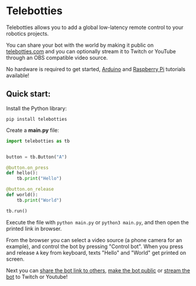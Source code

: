 # Telebotties

Telebotties allows you to add a global low-latency remote control to your robotics projects.

You can share your bot with the world by making it public on [telebotties.com](https://telebotties.com) and you can optionally stream it to Twitch or YouTube through an OBS compatible video source.

No hardware is required to get started, [Arduino](https://telebotties.com) and [Raspberry Pi](https://telebotties.com) tutorials available!

## Quick start:

Install the Python library:

```
pip install telebotties
```

Create a **main.py** file:

```python
import telebotties as tb


button = tb.Button("A")

@button.on_press
def hello():
    tb.print("Hello")

@button.on_release
def world():
    tb.print("World")

tb.run()
```

Execute the file with `python main.py` or `python3 main.py`, and then open the printed link in browser.

From the browser you can select a video source (a phone camera for an example), and control the bot by pressing "Control bot". When you press and release `A` key from keyboard, texts "Hello" and "World" get printed on screen.

Next you can [share the bot link to others](https://telebotties.com), [make the bot public](https://telebotties.com) or [stream the bot](https://telebotties.com) to Twitch or Youtube!
